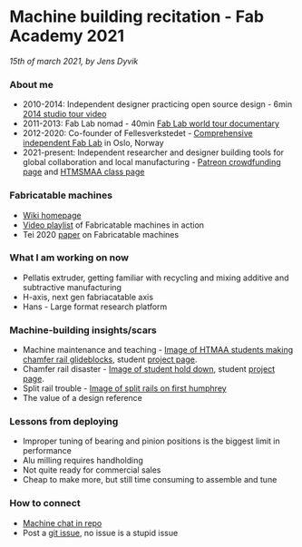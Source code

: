 # Machine building recitation - Fab Academy 2021
*15th of march 2021, by Jens Dyvik*

### About me
 - 2010-2014: Independent designer practicing open source design - 6min [2014 studio tour video](https://youtu.be/uvd8-_ek6uo)
 - 2011-2013: Fab Lab nomad - 40min [Fab Lab world tour documentary](https://drive.google.com/file/d/1geu_GuJQz8S8bz9bmdWiVUWyAENWw7ce/view?usp=sharing)
 - 2012-2020: Co-founder of Fellesverkstedet - [Comprehensive independent Fab Lab](https://www.fellesverkstedet.no/facilities) in Oslo, Norway
 - 2021-present: Independent researcher and designer building tools for global collaboration and local manufacturing - [Patreon crowdfunding page](https://www.patreon.com/jensdyvik) and [HTMSMAA class page](https://fab.cba.mit.edu/classes/865.21/people/jensdyvik/)

### Fabricatable machines
 - [Wiki homepage](https://github.com/fellesverkstedet/fabricatable-machines/wiki)
 - [Video playlist](https://youtube.com/playlist?list=PLJAnAE8YSL6AquZlzmbGff6beBvJuhY8Q) of Fabricatable machines in action
 - Tei 2020 [paper](https://github.com/fellesverkstedet/fabricatable-machines/raw/master/publications/Fabricatable%20Machines%20-%20A%20Toolkit%20for%20Building%20DigitalFabrication%20Machines%20-%20TEI202.pdf) on Fabricatable machines


### What I am working on now
 - Pellatis extruder, getting familiar with recycling and mixing additive and subtractive manufacturing
 - H-axis, next gen fabriacatable axis
 - Hans - Large format research platform

### Machine-building insights/scars
 - Machine maintenance and teaching - [Image of HTMAA students making chamfer rail glideblocks](https://fab.cba.mit.edu/classes/863.17/Harvard/machines/photos/assembly/too_tight.jpg), student [project page](https://fab.cba.mit.edu/classes/863.17/Harvard/machines/index.html).
 - Chamfer rail disaster - [Image of student hold down](https://fab.cba.mit.edu/classes/863.17/Harvard/machines/photos/assembly/sacrificial_layer_uneven.jpg), student [project page](https://fab.cba.mit.edu/classes/863.17/Harvard/machines/index.html).
 - Split rail trouble - [Image of split rails on first humphrey](https://raw.githubusercontent.com/fellesverkstedet/fabricatable-machines/master/humphrey-large-format-cnc/img/02humphrey-detail-of-joined-updside-down-rails.jpg)
 - The value of a design reference

### Lessons from deploying
 - Improper tuning of bearing and pinion positions is the biggest limit in performance
 - Alu milling requires handholding
 - Not quite ready for commercial sales
 - Cheap to make more, but still time consuming to assemble and tune

### How to connect
 - [Machine chat in repo](https://github.com/fellesverkstedet/fabricatable-machines/discussions)
 - Post a [git issue](https://github.com/fellesverkstedet/fabricatable-machines/issues), no issue is a stupid issue
